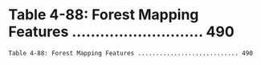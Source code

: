 # Table 4-88: Forest Mapping Features ............................ 490

```
Table 4-88: Forest Mapping Features ............................ 490
```
